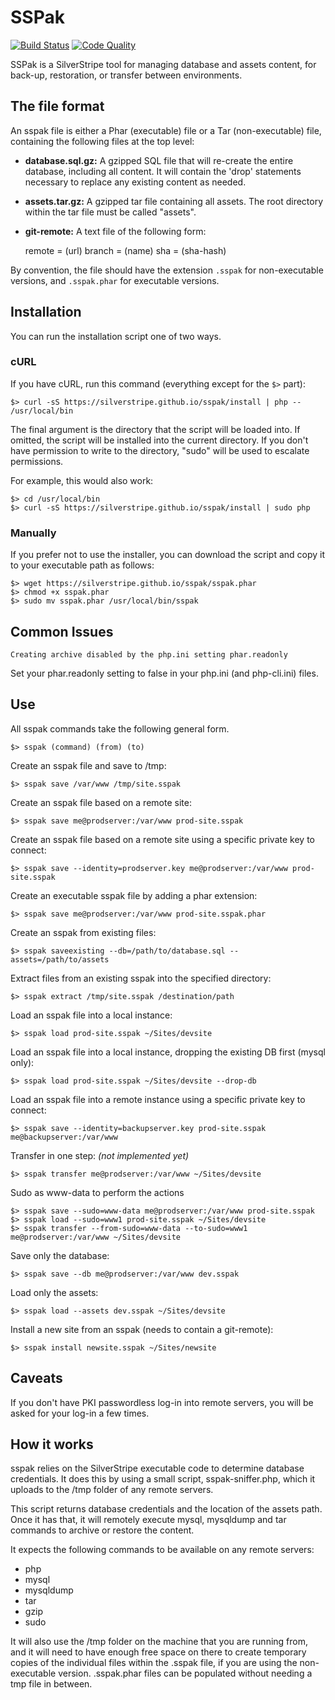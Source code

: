# SSPak

[![Build Status](http://img.shields.io/travis/silverstripe/sspak.svg?style=flat-square)](https://travis-ci.org/silverstripe/sspak)
[![Code Quality](http://img.shields.io/scrutinizer/g/silverstripe/sspak.svg?style=flat-square)](https://scrutinizer-ci.com/g/silverstripe/sspak)

SSPak is a SilverStripe tool for managing database and assets content, for back-up, restoration, or transfer between
environments.

## The file format

An sspak file is either a Phar (executable) file or a Tar (non-executable) file, containing the following files at the top level:

 * **database.sql.gz:** A gzipped SQL file that will re-create the entire database, including all content.  It will contain the 'drop' statements necessary to replace any existing content as needed.
 * **assets.tar.gz:** A gzipped tar file containing all assets.  The root directory within the tar file must be called "assets".
 * **git-remote:** A text file of the following form:

	remote = (url)
	branch = (name)
	sha = (sha-hash)

By convention, the file should have the extension `.sspak` for non-executable versions, and `.sspak.phar` for executable versions.

## Installation

You can run the installation script one of two ways.

### cURL

If you have cURL, run this command (everything except for the `$>` part):

	$> curl -sS https://silverstripe.github.io/sspak/install | php -- /usr/local/bin

The final argument is the directory that the script will be loaded into.  If omitted, the script will be installed into the current directory.  If you don't have permission to write to the directory, "sudo" will be used to escalate permissions.

For example, this would also work:

	$> cd /usr/local/bin
	$> curl -sS https://silverstripe.github.io/sspak/install | sudo php

### Manually

If you prefer not to use the installer, you can download the script and copy it to your executable path as follows:

	$> wget https://silverstripe.github.io/sspak/sspak.phar
	$> chmod +x sspak.phar
	$> sudo mv sspak.phar /usr/local/bin/sspak


## Common Issues

	Creating archive disabled by the php.ini setting phar.readonly

Set your phar.readonly setting to false in your php.ini (and php-cli.ini) files.


##  Use

All sspak commands take the following general form.

	$> sspak (command) (from) (to)

Create an sspak file and save to /tmp:

	$> sspak save /var/www /tmp/site.sspak

Create an sspak file based on a remote site:

	$> sspak save me@prodserver:/var/www prod-site.sspak

Create an sspak file based on a remote site using a specific private key to connect:

	$> sspak save --identity=prodserver.key me@prodserver:/var/www prod-site.sspak

Create an executable sspak file by adding a phar extension:

	$> sspak save me@prodserver:/var/www prod-site.sspak.phar

Create an sspak from existing files:

	$> sspak saveexisting --db=/path/to/database.sql --assets=/path/to/assets

Extract files from an existing sspak into the specified directory:

	$> sspak extract /tmp/site.sspak /destination/path

Load an sspak file into a local instance:

	$> sspak load prod-site.sspak ~/Sites/devsite

Load an sspak file into a local instance, dropping the existing DB first (mysql only):

	$> sspak load prod-site.sspak ~/Sites/devsite --drop-db

Load an sspak file into a remote instance using a specific private key to connect:

	$> sspak save --identity=backupserver.key prod-site.sspak me@backupserver:/var/www

Transfer in one step: *(not implemented yet)*

	$> sspak transfer me@prodserver:/var/www ~/Sites/devsite

Sudo as www-data to perform the actions

	$> sspak save --sudo=www-data me@prodserver:/var/www prod-site.sspak
	$> sspak load --sudo=www1 prod-site.sspak ~/Sites/devsite
	$> sspak transfer --from-sudo=www-data --to-sudo=www1 me@prodserver:/var/www ~/Sites/devsite

Save only the database:

	$> sspak save --db me@prodserver:/var/www dev.sspak

Load only the assets:

	$> sspak load --assets dev.sspak ~/Sites/devsite

Install a new site from an sspak (needs to contain a git-remote):

	$> sspak install newsite.sspak ~/Sites/newsite

## Caveats

If you don't have PKI passwordless log-in into remote servers, you will be asked for your log-in a few times.

## How it works

sspak relies on the SilverStripe executable code to determine database credentials.  It does this by using a small script, sspak-sniffer.php, which it uploads to the /tmp folder of any remote servers.

This script returns database credentials and the location of the assets path.  Once it has that, it will remotely execute mysql, mysqldump and tar commands to archive or restore the content.

It expects the following commands to be available on any remote servers:

 * php
 * mysql
 * mysqldump
 * tar
 * gzip
 * sudo

It will also use the /tmp folder on the machine that you are running from, and it will need to have enough free space on there to create temporary copies of the individual files within the .sspak file, if you are using the non-executable version.  .sspak.phar files can be populated without needing a tmp file in between.

